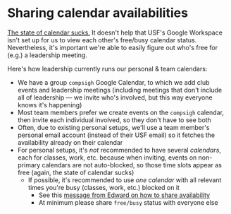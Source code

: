 # Sharing calendar availabilities

[The state of calendar sucks.](https://x.com/edwardshturman/status/1753209505876455569) It doesn't help that USF's Google Workspace isn't set up for us to view each other's free/busy calendar status. Nevertheless, it's important we're able to easily figure out who's free for (e.g.) a leadership meeting.

Here's how leadership currently runs our personal & team calendars:

- We have a group `compsigh` Google Calendar, to which we add club events and leadership meetings (including meetings that don't include all of leadership — we invite who's involved, but this way everyone knows it's happening)
- Most team members prefer we create events on the `compsigh` calendar, then invite each individual involved, so they don't have to see both
- Often, due to existing personal setups, we'll use a team member's personal email account (instead of their USF email) so it fetches the availability already on their calendar
- For personal setups, it's *not* recommended to have several *calendars*, each for classes, work, etc. because when inviting, events on non-primary calendars are not auto-blocked, so those time slots appear as free (again, the state of calendar sucks)
    - If possible, it's recommended to use *one calendar* with all relevant times you're busy (classes, work, etc.) blocked on it
        - See this [message from Edward on how to share availability](https://discord.com/channels/849685154543960085/1088341310819283056/1327495467428220958)
        - At minimum please share `free/busy` status with everyone else
